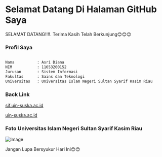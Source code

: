 # Selamat Datang Di Halaman GitHub Saya

SELAMAT DATANG!!!!. Terima Kasih Telah Berkunjung😊😊😉

### Profil Saya

```markdown

Nama          : Asri Diana
NIM           : 11653200152
Jurusan       : Sistem Informasi
Fakultas      : Sains dan Teknologi
Universitas   : Universitas Islam Negeri Sultan Syarif Kasim Riau
```

### Back Link
[sif.uin-suska.ac.id](http://sif.uin-suska.ac.id/)

[uin-suska.ac.id](http://uin-suska.ac.id/)

### Foto Universitas Islam Negeri Sultan Syarif Kasim Riau
 ![Image](http://riauterbit.com/assets/berita/original/940154884-lll.jpg)


Jangan Lupa Bersyukur Hari Ini😊😊

